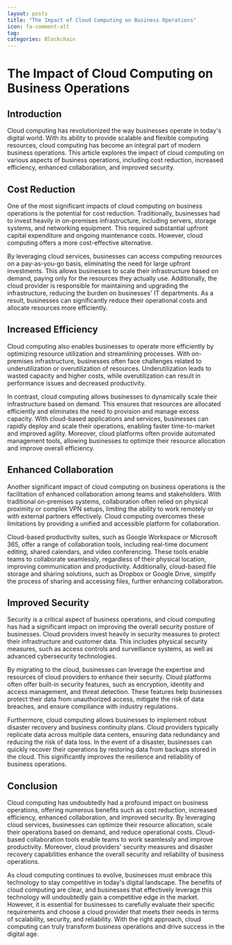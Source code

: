 ```yaml
---
layout: posts
title: "The Impact of Cloud Computing on Business Operations"
icon: fa-comment-alt
tag:      
categories: Blockchain
---
```



# The Impact of Cloud Computing on Business Operations

## Introduction

Cloud computing has revolutionized the way businesses operate in today's digital world. With its ability to provide scalable and flexible computing resources, cloud computing has become an integral part of modern business operations. This article explores the impact of cloud computing on various aspects of business operations, including cost reduction, increased efficiency, enhanced collaboration, and improved security.

## Cost Reduction

One of the most significant impacts of cloud computing on business operations is the potential for cost reduction. Traditionally, businesses had to invest heavily in on-premises infrastructure, including servers, storage systems, and networking equipment. This required substantial upfront capital expenditure and ongoing maintenance costs. However, cloud computing offers a more cost-effective alternative.

By leveraging cloud services, businesses can access computing resources on a pay-as-you-go basis, eliminating the need for large upfront investments. This allows businesses to scale their infrastructure based on demand, paying only for the resources they actually use. Additionally, the cloud provider is responsible for maintaining and upgrading the infrastructure, reducing the burden on businesses' IT departments. As a result, businesses can significantly reduce their operational costs and allocate resources more efficiently.

## Increased Efficiency

Cloud computing also enables businesses to operate more efficiently by optimizing resource utilization and streamlining processes. With on-premises infrastructure, businesses often face challenges related to underutilization or overutilization of resources. Underutilization leads to wasted capacity and higher costs, while overutilization can result in performance issues and decreased productivity.

In contrast, cloud computing allows businesses to dynamically scale their infrastructure based on demand. This ensures that resources are allocated efficiently and eliminates the need to provision and manage excess capacity. With cloud-based applications and services, businesses can rapidly deploy and scale their operations, enabling faster time-to-market and improved agility. Moreover, cloud platforms often provide automated management tools, allowing businesses to optimize their resource allocation and improve overall efficiency.

## Enhanced Collaboration

Another significant impact of cloud computing on business operations is the facilitation of enhanced collaboration among teams and stakeholders. With traditional on-premises systems, collaboration often relied on physical proximity or complex VPN setups, limiting the ability to work remotely or with external partners effectively. Cloud computing overcomes these limitations by providing a unified and accessible platform for collaboration.

Cloud-based productivity suites, such as Google Workspace or Microsoft 365, offer a range of collaboration tools, including real-time document editing, shared calendars, and video conferencing. These tools enable teams to collaborate seamlessly, regardless of their physical location, improving communication and productivity. Additionally, cloud-based file storage and sharing solutions, such as Dropbox or Google Drive, simplify the process of sharing and accessing files, further enhancing collaboration.

## Improved Security

Security is a critical aspect of business operations, and cloud computing has had a significant impact on improving the overall security posture of businesses. Cloud providers invest heavily in security measures to protect their infrastructure and customer data. This includes physical security measures, such as access controls and surveillance systems, as well as advanced cybersecurity technologies.

By migrating to the cloud, businesses can leverage the expertise and resources of cloud providers to enhance their security. Cloud platforms often offer built-in security features, such as encryption, identity and access management, and threat detection. These features help businesses protect their data from unauthorized access, mitigate the risk of data breaches, and ensure compliance with industry regulations.

Furthermore, cloud computing allows businesses to implement robust disaster recovery and business continuity plans. Cloud providers typically replicate data across multiple data centers, ensuring data redundancy and reducing the risk of data loss. In the event of a disaster, businesses can quickly recover their operations by restoring data from backups stored in the cloud. This significantly improves the resilience and reliability of business operations.

## Conclusion

Cloud computing has undoubtedly had a profound impact on business operations, offering numerous benefits such as cost reduction, increased efficiency, enhanced collaboration, and improved security. By leveraging cloud services, businesses can optimize their resource allocation, scale their operations based on demand, and reduce operational costs. Cloud-based collaboration tools enable teams to work seamlessly and improve productivity. Moreover, cloud providers' security measures and disaster recovery capabilities enhance the overall security and reliability of business operations.

As cloud computing continues to evolve, businesses must embrace this technology to stay competitive in today's digital landscape. The benefits of cloud computing are clear, and businesses that effectively leverage this technology will undoubtedly gain a competitive edge in the market. However, it is essential for businesses to carefully evaluate their specific requirements and choose a cloud provider that meets their needs in terms of scalability, security, and reliability. With the right approach, cloud computing can truly transform business operations and drive success in the digital age.